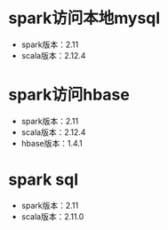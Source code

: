 # spark访问本地mysql

* spark版本：2.11
* scala版本：2.12.4

# spark访问hbase

* spark版本：2.11
* scala版本：2.12.4
* hbase版本：1.4.1

# spark sql

* spark版本：2.11
* scala版本：2.11.0
